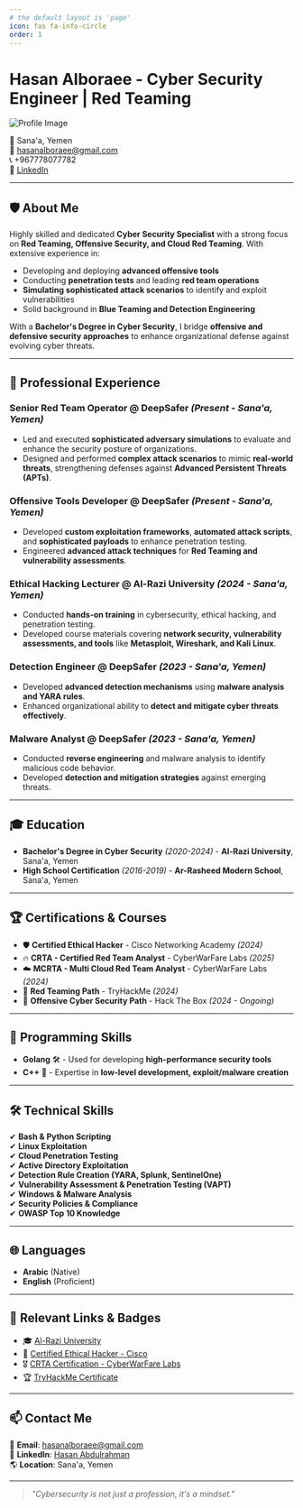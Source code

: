 ```yaml
---
# the default layout is 'page'
icon: fas fa-info-circle
order: 1
---
```

# Hasan Alboraee - Cyber Security Engineer | Red Teaming

![Profile Image](https://via.placeholder.com/150)

📍 Sana'a, Yemen  
📧 [hasanalboraee@gmail.com](mailto:hasanalboraee@gmail.com)  
📞 +967778077782  
🔗 [LinkedIn](https://linkedin.com/in/hasan-abdulrahman-540a42135)  

---

## 🛡️ About Me
Highly skilled and dedicated **Cyber Security Specialist** with a strong focus on **Red Teaming, Offensive Security, and Cloud Red Teaming**. With extensive experience in:

- Developing and deploying **advanced offensive tools**
- Conducting **penetration tests** and leading **red team operations**
- **Simulating sophisticated attack scenarios** to identify and exploit vulnerabilities
- Solid background in **Blue Teaming and Detection Engineering**

With a **Bachelor's Degree in Cyber Security**, I bridge **offensive and defensive security approaches** to enhance organizational defense against evolving cyber threats.

---

## 💼 Professional Experience
### **Senior Red Team Operator** @ DeepSafer *(Present - Sana'a, Yemen)*
- Led and executed **sophisticated adversary simulations** to evaluate and enhance the security posture of organizations.
- Designed and performed **complex attack scenarios** to mimic **real-world threats**, strengthening defenses against **Advanced Persistent Threats (APTs)**.

### **Offensive Tools Developer** @ DeepSafer *(Present - Sana'a, Yemen)*
- Developed **custom exploitation frameworks**, **automated attack scripts**, and **sophisticated payloads** to enhance penetration testing.
- Engineered **advanced attack techniques** for **Red Teaming and vulnerability assessments**.

### **Ethical Hacking Lecturer** @ Al-Razi University *(2024 - Sana'a, Yemen)*
- Conducted **hands-on training** in cybersecurity, ethical hacking, and penetration testing.
- Developed course materials covering **network security, vulnerability assessments, and tools** like **Metasploit, Wireshark, and Kali Linux**.

### **Detection Engineer** @ DeepSafer *(2023 - Sana'a, Yemen)*
- Developed **advanced detection mechanisms** using **malware analysis and YARA rules**.
- Enhanced organizational ability to **detect and mitigate cyber threats effectively**.

### **Malware Analyst** @ DeepSafer *(2023 - Sana'a, Yemen)*
- Conducted **reverse engineering** and malware analysis to identify malicious code behavior.
- Developed **detection and mitigation strategies** against emerging threats.

---

## 🎓 Education
- **Bachelor's Degree in Cyber Security** *(2020-2024)* - **Al-Razi University**, Sana'a, Yemen
- **High School Certification** *(2016-2019)* - **Ar-Rasheed Modern School**, Sana'a, Yemen

---

## 🏆 Certifications & Courses
- 🛡️ **Certified Ethical Hacker** - Cisco Networking Academy *(2024)*  
- 🔥 **CRTA - Certified Red Team Analyst** - CyberWarFare Labs *(2025)*  
- ☁️ **MCRTA - Multi Cloud Red Team Analyst** - CyberWarFare Labs *(2024)*  
- 🎯 **Red Teaming Path** - TryHackMe *(2024)*  
- 🚀 **Offensive Cyber Security Path** - Hack The Box *(2024 - Ongoing)*  

---

## 🔧 Programming Skills
- **Golang** 🛠️ - Used for developing **high-performance security tools**
- **C++** 🔬 - Expertise in **low-level development, exploit/malware creation**

---

## 🛠 Technical Skills
✔ **Bash & Python Scripting**  
✔ **Linux Exploitation**  
✔ **Cloud Penetration Testing**  
✔ **Active Directory Exploitation**  
✔ **Detection Rule Creation (YARA, Splunk, SentinelOne)**  
✔ **Vulnerability Assessment & Penetration Testing (VAPT)**  
✔ **Windows & Malware Analysis**  
✔ **Security Policies & Compliance**  
✔ **OWASP Top 10 Knowledge**  

---

## 🌐 Languages
- **Arabic** (Native)
- **English** (Proficient)

---

## 🔗 Relevant Links & Badges
- 🎓 [Al-Razi University](https://alraziuni.edu.ye/)
- 🏅 [Certified Ethical Hacker - Cisco](https://www.credly.com/go/eBXZURgo)
- 🎖 [CRTA Certification - CyberWarFare Labs](https://labs.cyberwarfare.live/badge/image/67516bc169c28c9aad8f5007)
- 🏆 [TryHackMe Certificate](https://tryhackme.com/r/certificate/THM-WV1NDUH5IS)

---

## 📫 Contact Me
💬 **Email**: [hasanalboraee@gmail.com](mailto:hasanalboraee@gmail.com)  
💼 **LinkedIn**: [Hasan Abdulrahman](https://linkedin.com/in/hasan-abdulrahman-540a42135)  
🌎 **Location**: Sana'a, Yemen  

---

> *"Cybersecurity is not just a profession, it's a mindset."*
